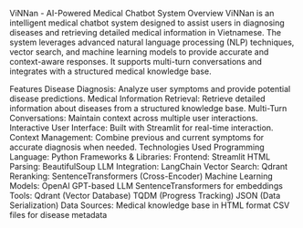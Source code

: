 ViNNan - AI-Powered Medical Chatbot System
Overview
ViNNan is an intelligent medical chatbot system designed to assist users in diagnosing diseases and retrieving detailed medical information in Vietnamese. The system leverages advanced natural language processing (NLP) techniques, vector search, and machine learning models to provide accurate and context-aware responses. It supports multi-turn conversations and integrates with a structured medical knowledge base.

Features
Disease Diagnosis: Analyze user symptoms and provide potential disease predictions.
Medical Information Retrieval: Retrieve detailed information about diseases from a structured knowledge base.
Multi-Turn Conversations: Maintain context across multiple user interactions.
Interactive User Interface: Built with Streamlit for real-time interaction.
Context Management: Combine previous and current symptoms for accurate diagnosis when needed.
Technologies Used
Programming Language: Python
Frameworks & Libraries:
Frontend: Streamlit
HTML Parsing: BeautifulSoup
LLM Integration: LangChain
Vector Search: Qdrant
Reranking: SentenceTransformers (Cross-Encoder)
Machine Learning Models:
OpenAI GPT-based LLM
SentenceTransformers for embeddings
Tools:
Qdrant (Vector Database)
TQDM (Progress Tracking)
JSON (Data Serialization)
Data Sources:
Medical knowledge base in HTML format
CSV files for disease metadata
